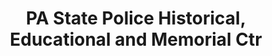 ---
layout: repo
title: "PA State Police Historical, Educational and Memorial Ctr"
id: 13806
permalink: repos/13806/
---